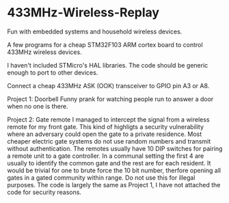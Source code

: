 # 433MHz-Wireless-Replay
Fun with embedded systems and household wireless devices.

A few programs for a cheap STM32F103 ARM cortex board to control 433MHz wireless devices.

I haven't included STMicro's HAL libraries. The code should be generic enough to port to other devices.

Connect a cheap 433MHz ASK (OOK) transceiver to GPIO pin A3 or A8.

Project 1: Doorbell
    Funny prank for watching people run to answer a door when no one is there.

Project 2: Gate remote
    I managed to intercept the signal from a wireless remote for my front gate. This kind of highligts a security vulnerability where an adversary could open the gate to a private residence. Most cheaper electric gate systems do not use random numbers and transmit without authentication. The remotes usually have 10 DIP switches for pairing a remote unit to a gate controller. In a communal setting the first 4 are usually to identify the common gate and the rest are for each resident. It would be trivial for one to brute force the 10 bit number, therfore opening all gates in a gated community within range.
    Do not use this for illegal purposes. The code is largely the same as Project 1, I have not attached the code for security reasons.
